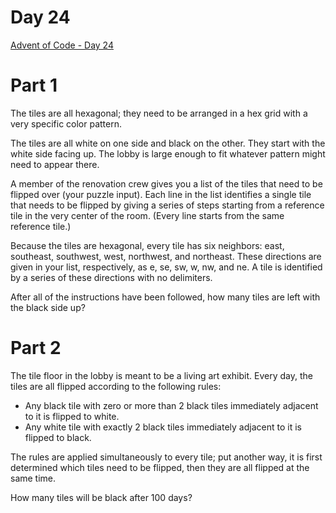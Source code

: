 # Day 24
[Advent of Code - Day 24](https://adventofcode.com/2020/day/24)

# Part 1
The tiles are all hexagonal; they need to be arranged in a hex grid with a very specific color pattern.

The tiles are all white on one side and black on the other. They start with the white side facing up. The lobby is large enough to fit whatever pattern might need to appear there.

A member of the renovation crew gives you a list of the tiles that need to be flipped over (your puzzle input). Each line in the list identifies a single tile that needs to be flipped by giving a series of steps starting from a reference tile in the very center of the room. (Every line starts from the same reference tile.)

Because the tiles are hexagonal, every tile has six neighbors: east, southeast, southwest, west, northwest, and northeast. These directions are given in your list, respectively, as e, se, sw, w, nw, and ne. A tile is identified by a series of these directions with no delimiters.

After all of the instructions have been followed, how many tiles are left with the black side up?

# Part 2
The tile floor in the lobby is meant to be a living art exhibit. Every day, the tiles are all flipped according to the following rules:

- Any black tile with zero or more than 2 black tiles immediately adjacent to it is flipped to white.
- Any white tile with exactly 2 black tiles immediately adjacent to it is flipped to black.

The rules are applied simultaneously to every tile; put another way, it is first determined which tiles need to be flipped, then they are all flipped at the same time.

How many tiles will be black after 100 days?
